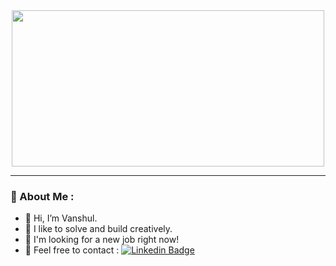 <div align="center">
  <img src="https://media.giphy.com/media/3o7btQ7dh9a6KC2cUM/giphy.gif" width="500" height="250"/>
</div>

---

### :ant: About Me :
- 👋 Hi, I’m Vanshul.
- 👀 I like to solve and build creatively.
- 🌱 I'm looking for a new job right now!
- :seal: Feel free to contact : [![Linkedin Badge](https://img.shields.io/badge/-Linkedin-blue?style=flat&logo=Linkedin&logoColor=white)](https://www.linkedin.com/in/vanshul-kumar/)




